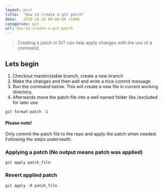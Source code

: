```yaml
---
layout: post
title:  "How to create a git patch"
date:   2018-10-18 09:00:00 +1000
categories: git
url: how-to-create-a-git-patch
---
```


<blockquote class="blockquote">
    Creating a patch in GIT can help apply changes with the use of a command.
</blockquote>

## Lets begin

<ol>
    <li>Checkout master/stable branch, create a new branch</li>
    <li>Make the changes and then add and write a nice commit message</li>
    <li>Run the command below. This will create a new file in current working directory.</li>
    <li>Afterwards move the patch file into a well named folder like /excluded for later use.</li>
</ol>

```
git format-patch -1
```

<div class="alert alert-warning">
    <h4 class="alert-heading mt-2 mb-3"><i class="fas fa-exclamation-circle mr-2"></i> Please note!</h4>
    <p class="mb-0">Only commit the patch file to the repo and apply the patch when needed. Following the steps underneath.</p>
</div>

### Applying a patch (No output means patch was applied)

```
git apply patch_file
```

### Revert applied patch

```
git apply -R patch_file
```

